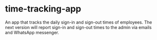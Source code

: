 # time-tracking-app
An app that tracks the daily sign-in and sign-out times of employees.
The next version will report sign-in and sign-out times to the admin via emails and WhatsApp messenger.
